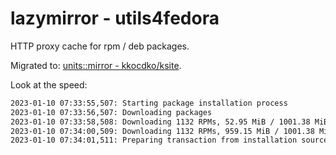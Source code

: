 # lazymirror - utils4fedora

HTTP proxy cache for rpm / deb packages.

Migrated to: [units::mirror - kkocdko/ksite](https://github.com/kkocdko/ksite/tree/main/src/units/mirror).

Look at the speed:

```txt
2023-01-10 07:33:55,507: Starting package installation process
2023-01-10 07:33:56,507: Downloading packages
2023-01-10 07:33:58,508: Downloading 1132 RPMs, 52.95 MiB / 1001.38 MiB (5%) done.
2023-01-10 07:34:00,509: Downloading 1132 RPMs, 959.15 MiB / 1001.38 MiB (95%) done.
2023-01-10 07:34:01,511: Preparing transaction from installation source
```
